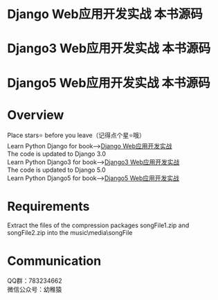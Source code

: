 # Django Web应用开发实战 本书源码
# Django3 Web应用开发实战 本书源码
# Django5 Web应用开发实战 本书源码
# Overview
Place stars⭐ before you leave（记得点个星⭐哦）
<br>
Learn Python Django for book--><a href="https://item.jd.com/12604813.html">Django Web应用开发实战</a>
<br>
The code is updated to Django 3.0
<br>
Learn Python Django3 for book--><a href="https://item.jd.com/13336064.html">Django3 Web应用开发实战</a>
<br>
The code is updated to Django 5.0
<br>
Learn Python Django5 for book--><a href="https://item.jd.com/14159105.html">Django5 Web应用开发实战</a>
<br>
# Requirements
Extract the files of the compression packages songFile1.zip and songFile2.zip into the music\media\songFile
# Communication
QQ群：783234662
<br>
微信公众号：幼稚猿
